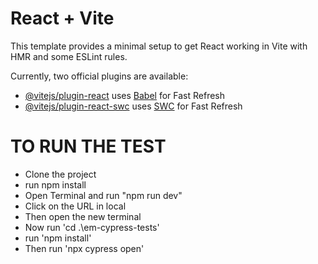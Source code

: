 # React + Vite

This template provides a minimal setup to get React working in Vite with HMR and some ESLint rules.

Currently, two official plugins are available:

- [@vitejs/plugin-react](https://github.com/vitejs/vite-plugin-react/blob/main/packages/plugin-react/README.md) uses [Babel](https://babeljs.io/) for Fast Refresh
- [@vitejs/plugin-react-swc](https://github.com/vitejs/vite-plugin-react-swc) uses [SWC](https://swc.rs/) for Fast Refresh

# TO RUN THE TEST
* Clone the project
* run npm install
* Open Terminal and run "npm run dev"
* Click on the URL in local
* Then open the new terminal 
* Now run 'cd .\em-cypress-tests\'
* run 'npm install' 
* Then run 'npx cypress open'
